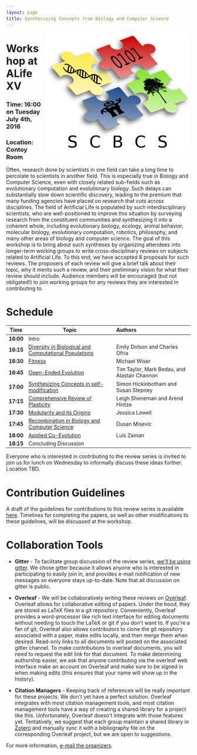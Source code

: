 ```yaml
---
layout: page
title: Synthesizing Concepts from Biology and Computer Science
---
```

<img src="SCBCSLogo.png" align="right" alt="Logo" width="400">

# Workshop at ALife XV

### Time: 16:00 on Tuesday July 4th, 2016

### Location: Contoy Room

Often, research done by scientists in one field can take a long time to percolate to scientists in another field. This is especially true in Biology and Computer Science, even with closely related sub-fields such as evolutionary computation and evolutionary biology. Such delays can substantially slow down scientific discovery, leading to the premium that many funding agencies have placed on research that cuts across disciplines. The field of Artificial Life is populated by such interdisciplinary scientists, who are well-positioned to improve this situation by surveying research from the constituent communities and synthesizing it into a coherent whole, including evolutionary biology, ecology, animal behavior, molecular biology, evolutionary computation, robotics, philosophy, and many other areas of biology and computer science. The goal of this workshop is to bring about such syntheses by organizing attendees into longer-term working groups to write cross-disciplinary reviews on subjects related to Artificial Life. To this end, we have accepted 8 proposals for such reviews. The proposers of each review will give a brief talk about their topic, why it merits such a review, and their preliminary vision for what their review should include. Audience members will be encouraged (but not obligated!) to join working groups for any reviews they are interested in contributing to.

# Schedule

Time | Topic | Authors
| ------------- |-------------| :-----|
**16:00** | Intro |
**16:15** | [Diversity in Biological and Computational Populations](abstracts/Diversity.pdf) | Emily Dolson and Charles Ofria
**16:30** | [Fitness](abstracts/Fitness.pdf) | Michael Wiser
**16:45** | [Open-Ended Evolution](abstracts/Open-ended_Evolution.pdf) | Tim Taylor, Mark Bedau, and Alastair Channon
**17:00** | [Synthesizing Concepts in self-modification](abstracts/Self-modification.pdf) | Simon Hickinbotham and Susan Stepney
**17:15** | [Comprehensive Review of Plasticity](abstracts/Plasticity.pdf) | Leigh Sheneman and Arend Hintze
**17:30** | [Modularity and its Origins](abstracts/Modularity.pdf) | Jessica Lowell
**17:45** | [Recombination in Biology and Computer Science](abstracts/Recombination.pdf) | Dusan Misevic
**18:00** | [Applied Co-Evolution](abstracts/Coevolution.pdf) | Luis Zaman
**18:15** | Concluding Discussion |

Everyone who is interested in contributing to the review series is invited to join us for lunch on Wednesday to informally discuss these ideas further. Location TBD.

# Contribution Guidelines

A draft of the guidelines for contributions to this review series is available [here](https://docs.google.com/document/d/1Pw9yU9eFE7J1OAZ0wAUW_poHaO_ozJ9tVUpD8B7qZGc/edit?usp=sharing). Timelines for completing the papers, as well as other modifications to these guidelines, will be discussed at the workshop.

# Collaboration Tools

- **Gitter** - To facilitate group discussion of the review series, [we'll be using gitter](https://gitter.im/orgs/SCBCS/rooms). We chose gitter because it allows anyone who is interested in participating to easily join in, and provides e-mail notification of new messages so everyone stays up-to-date. Note that all discussion on gitter is public.

- **Overleaf** - We will be collaboratively writing these reviews on [Overleaf](http://www.overleaf.com). Overleaf allows for collaborative editing of papers. Under the hood, they are stored as LaTeX files in a git repository. Conveniently, Overleaf provides a word-processor like rich text interface for editing documents without needing to touch the LaTeX or git if you don't want to. If you're a fan of git, Overleaf also allows contributors to clone the git repository associated with a paper, make edits locally, and then merge them when desired. Read-only links to all documents will posted on the associated gitter channel. To make contributions to overleaf documents, you will need to request the edit link for that document. To make determining authorship easier, we ask that anyone contributing via the overleaf web interface make an account on Overleaf and make sure to be signed in when making edits (this ensures that your name will show up in the history).

- **Citation Managers** - Keeping track of references will be really important for these projects. We don't yet have a perfect solution. Overleaf integrates with most citation management tools, and most citation management tools have a way of creating a shared library for a project like this. Unfortunately, Overleaf doesn't integrate with those features yet. Tentatively, we suggest that each group maintain a shared library in [Zotero](http://www.zotero.org) and manually sync it with a bibliography file on the corresponding Overleaf project, but we are open to suggestions.

For more information, [e-mail the organizers](mailto:dolsonem@msu.edu).
